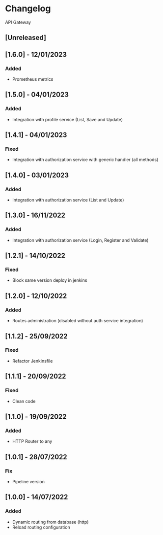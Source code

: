 # Changelog
API Gateway

## [Unreleased]

## [1.6.0] - 12/01/2023
### Added
- Prometheus metrics

## [1.5.0] - 04/01/2023
### Added
- Integration with profile service (List, Save and Update)

## [1.4.1] - 04/01/2023
### Fixed
- Integration with authorization service with generic handler (all methods)

## [1.4.0] - 03/01/2023
### Added
- Integration with authorization service (List and Update)

## [1.3.0] - 16/11/2022
### Added
- Integration with authorization service (Login, Register and Validate)

## [1.2.1] - 14/10/2022
### Fixed
- Block same version deploy in jenkins

## [1.2.0] - 12/10/2022
### Added
- Routes administration (disabled without auth service integration)

## [1.1.2] - 25/09/2022
### Fixed
- Refactor Jenkinsfile

## [1.1.1] - 20/09/2022
### Fixed
- Clean code

## [1.1.0] - 19/09/2022
### Added
- HTTP Router to any

## [1.0.1] - 28/07/2022
### Fix
- Pipeline version

## [1.0.0] - 14/07/2022
### Added
- Dynamic routing from database (http)
- Reload routing configuration